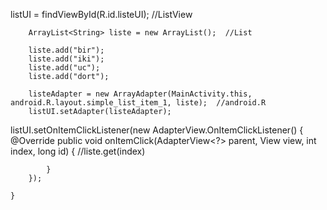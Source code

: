 listUI = findViewById(R.id.listeUI); //ListView

        ArrayList<String> liste = new ArrayList();  //List

        liste.add("bir");
        liste.add("iki");
        liste.add("uc");
        liste.add("dort");

        listeAdapter = new ArrayAdapter(MainActivity.this, android.R.layout.simple_list_item_1, liste);  //android.R
        listUI.setAdapter(listeAdapter);

  listUI.setOnItemClickListener(new AdapterView.OnItemClickListener() {
            @Override
            public void onItemClick(AdapterView<?> parent, View view, int index, long id) {
        	//liste.get(index)    
	
            }
        });

    }